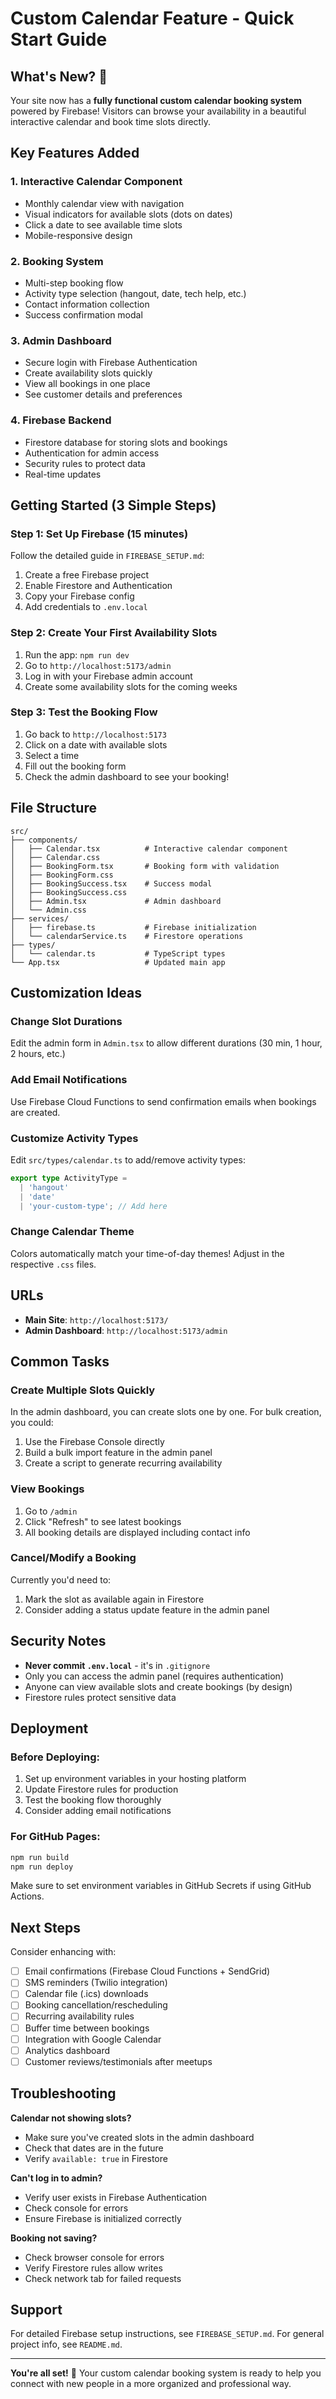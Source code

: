 # Custom Calendar Feature - Quick Start Guide

## What's New? 🎉

Your site now has a **fully functional custom calendar booking system** powered by Firebase! Visitors can browse your availability in a beautiful interactive calendar and book time slots directly.

## Key Features Added

### 1. **Interactive Calendar Component**
- Monthly calendar view with navigation
- Visual indicators for available slots (dots on dates)
- Click a date to see available time slots
- Mobile-responsive design

### 2. **Booking System**
- Multi-step booking flow
- Activity type selection (hangout, date, tech help, etc.)
- Contact information collection
- Success confirmation modal

### 3. **Admin Dashboard**
- Secure login with Firebase Authentication
- Create availability slots quickly
- View all bookings in one place
- See customer details and preferences

### 4. **Firebase Backend**
- Firestore database for storing slots and bookings
- Authentication for admin access
- Security rules to protect data
- Real-time updates

## Getting Started (3 Simple Steps)

### Step 1: Set Up Firebase (15 minutes)
Follow the detailed guide in `FIREBASE_SETUP.md`:
1. Create a free Firebase project
2. Enable Firestore and Authentication
3. Copy your Firebase config
4. Add credentials to `.env.local`

### Step 2: Create Your First Availability Slots
1. Run the app: `npm run dev`
2. Go to `http://localhost:5173/admin`
3. Log in with your Firebase admin account
4. Create some availability slots for the coming weeks

### Step 3: Test the Booking Flow
1. Go back to `http://localhost:5173`
2. Click on a date with available slots
3. Select a time
4. Fill out the booking form
5. Check the admin dashboard to see your booking!

## File Structure

```
src/
├── components/
│   ├── Calendar.tsx          # Interactive calendar component
│   ├── Calendar.css
│   ├── BookingForm.tsx       # Booking form with validation
│   ├── BookingForm.css
│   ├── BookingSuccess.tsx    # Success modal
│   ├── BookingSuccess.css
│   ├── Admin.tsx             # Admin dashboard
│   └── Admin.css
├── services/
│   ├── firebase.ts           # Firebase initialization
│   └── calendarService.ts    # Firestore operations
├── types/
│   └── calendar.ts           # TypeScript types
└── App.tsx                   # Updated main app
```

## Customization Ideas

### Change Slot Durations
Edit the admin form in `Admin.tsx` to allow different durations (30 min, 1 hour, 2 hours, etc.)

### Add Email Notifications
Use Firebase Cloud Functions to send confirmation emails when bookings are created.

### Customize Activity Types
Edit `src/types/calendar.ts` to add/remove activity types:
```typescript
export type ActivityType = 
  | 'hangout'
  | 'date'
  | 'your-custom-type'; // Add here
```

### Change Calendar Theme
Colors automatically match your time-of-day themes! Adjust in the respective `.css` files.

## URLs

- **Main Site**: `http://localhost:5173/`
- **Admin Dashboard**: `http://localhost:5173/admin`

## Common Tasks

### Create Multiple Slots Quickly
In the admin dashboard, you can create slots one by one. For bulk creation, you could:
1. Use the Firebase Console directly
2. Build a bulk import feature in the admin panel
3. Create a script to generate recurring availability

### View Bookings
1. Go to `/admin`
2. Click "Refresh" to see latest bookings
3. All booking details are displayed including contact info

### Cancel/Modify a Booking
Currently you'd need to:
1. Mark the slot as available again in Firestore
2. Consider adding a status update feature in the admin panel

## Security Notes

- **Never commit `.env.local`** - it's in `.gitignore`
- Only you can access the admin panel (requires authentication)
- Anyone can view available slots and create bookings (by design)
- Firestore rules protect sensitive data

## Deployment

### Before Deploying:
1. Set up environment variables in your hosting platform
2. Update Firestore rules for production
3. Test the booking flow thoroughly
4. Consider adding email notifications

### For GitHub Pages:
```bash
npm run build
npm run deploy
```

Make sure to set environment variables in GitHub Secrets if using GitHub Actions.

## Next Steps

Consider enhancing with:
- [ ] Email confirmations (Firebase Cloud Functions + SendGrid)
- [ ] SMS reminders (Twilio integration)
- [ ] Calendar file (.ics) downloads
- [ ] Booking cancellation/rescheduling
- [ ] Recurring availability rules
- [ ] Buffer time between bookings
- [ ] Integration with Google Calendar
- [ ] Analytics dashboard
- [ ] Customer reviews/testimonials after meetups

## Troubleshooting

**Calendar not showing slots?**
- Make sure you've created slots in the admin dashboard
- Check that dates are in the future
- Verify `available: true` in Firestore

**Can't log in to admin?**
- Verify user exists in Firebase Authentication
- Check console for errors
- Ensure Firebase is initialized correctly

**Booking not saving?**
- Check browser console for errors
- Verify Firestore rules allow writes
- Check network tab for failed requests

## Support

For detailed Firebase setup instructions, see `FIREBASE_SETUP.md`.
For general project info, see `README.md`.

---

**You're all set!** 🚀 Your custom calendar booking system is ready to help you connect with new people in a more organized and professional way.
